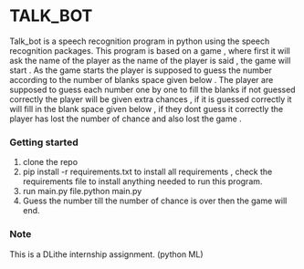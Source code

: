 # TALK_BOT

Talk_bot is a speech recognition program in python using the speech recognition packages.
This program is based on a game , where first it will ask the name of the player as the name of the player is said , the game will start . As the game starts the player is supposed to guess the number according to the number of blanks space  given below . The player are supposed to guess each number one by one to fill the blanks if not guessed correctly the player will be given extra chances , if it is guessed correctly it will fill in the blank space given below , if they dont guess it correctly the player has lost the number of chance and also lost the game .

### Getting started
1. clone the repo
2. pip install -r requirements.txt to install all requirements , check the requirements file to install anything needed to run this program.
3. run main.py file.python main.py
4. Guess the number till the number of chance is over then the game will end.

### Note 
This is a DLithe internship assignment. (python ML)
